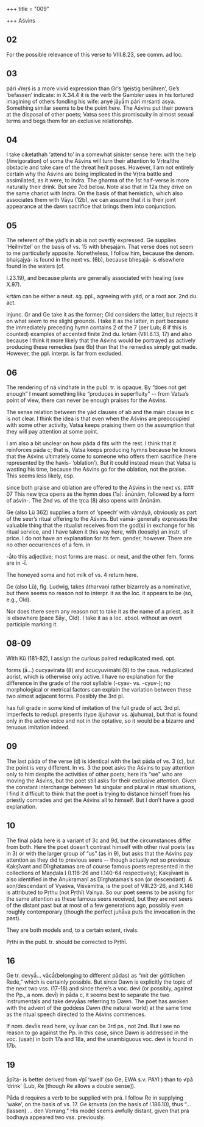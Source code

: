 +++
title = "009"

+++
Aśvins


## 02
For the possible relevance of this verse to VIII.8.23, see comm. ad loc. 
## 03
pári √mṛś is a more vivid expression than Gr’s ‘geistig berühren’, Ge’s ‘befassen’ indicate: in X.34.4 it is the verb the Gambler uses in his tortured imagining of others fondling his wife: anyé jāyā́m pári mṛśanti asya. Something similar seems to be the point here. The Aśvins put their powers at the disposal of other poets; Vatsa sees this promiscuity in almost sexual terms and begs them for an exclusive relationship.


## 04
I take cíketathaḥ ‘attend to’ in a somewhat sinister sense here: with the help (/invigoration) of soma the Aśvins will turn their attention to Vṛtra/the obstacle and take care of the threat he/it poses. However, I am not entirely certain why the Aśvins are being implicated in the Vṛtra battle and assimilated, as it were, to Indra. The gharma of the 1st half-verse is more naturally their drink. But see 7cd below. Note also that in 12a they drive on the same chariot with Indra. On the basis of that hemistich, which also associates them with Vāyu (12b), we can assume that it is their joint appearance at the dawn sacrifice that brings them into conjunction.


## 05
The referent of the yád’s in ab is not overtly expressed. Ge supplies ‘Heilmittel’ on the basis of vs. 15 with bheṣajám. That verse does not seem to me particularly apposite. Nonetheless, I follow him, because the denom. bhaiṣajyá- is found in the next vs. (6b), because bheṣajá- is elsewhere found in the waters (cf.

I.23.19), and because plants are generally associated with healing (see X.97).

kṛtám can be either a neut. sg. ppl., agreeing with yád, or a root aor. 2nd du. act.

injunc. Gr and Ge take it as the former; Old considers the latter, but rejects it on what seem to me slight grounds. I take it as the latter, in part because the immediately preceding hymn contains 2 of the 7 (per Lub; 8 if this is counted) examples of accented finite 2nd du. kṛtám (VIII.8.13, 17) and also because I think it more likely that the Aśvins would be portrayed as actively producing these remedies (see 6b) than that the remedies simply got made. However, the ppl. interpr. is far from excluded.


## 06
The rendering of ná vindhate in the publ. tr. is opaque. By “does not get enough” I meant something like “produces in superfluity” -- from Vatsa’s point of view, there can never be enough praises for the Aśvins.

The sense relation between the yád clauses of ab and the main clause in c is not clear. I think the idea is that even when the Aśvins are preoccupied with some other activity, Vatsa keeps praising them on the assumption that they will pay attention at some point.

I am also a bit unclear on how pāda d fits with the rest. I think that it reinforces pāda c; that is, Vatsa keeps producing hymns because he knows that the Aśvins ultimately come to someone who offers them sacrifice (here represented by the havís- ‘oblation’). But it could instead mean that Vatsa is wasting his time, because the Aśvins go for the oblation, not the praise. This seems less likely, esp.

since both praise and oblation are offered to the Aśvins in the next vs. ### 07
This new tṛca opens as the hymn does (1a): ā́nūnám, followed by a form of aśvín-. The 2nd vs. of the tṛca (8) also opens with ā́nūnám.

Ge (also Lü 362) supplies a form of ‘speech’ with vāmáyā, obviously as part of the seer’s ritual offering to the Aśvins. But vāmá- generally expresses the valuable thing that the ritualist receives from the god(s) in exchange for his ritual service, and I have taken it this way here, with (loosely) an instr. of price. I do not have an explanation for its fem. gender, however. There are no other occurrences of a fem. in

-ā́to this adjective; most forms are masc. or neut, and the other fem. forms are in -ī́.

The honeyed soma and hot milk of vs. 4 return here.

Ge (also Lü), flg. Ludwig, takes átharvaṇi rather bizarrely as a nominative, but there seems no reason not to interpr. it as the loc. it appears to be (so, e.g., Old).

Nor does there seem any reason not to take it as the name of a priest, as it is elsewhere (pace Sāy., Old). I take it as a loc. absol. without an overt participle marking it.

## 08-09
With Kü (181-82), I assign the curious paired reduplicated med. opt.

forms (ā́…) cucyavīrata (8) and ācucyuvīmáhi (9) to the caus. reduplicated aorist, which is otherwise only active. I have no explanation for the difference in the grade of the root syllable (-cyav- vs. -cyuv-); no morphological or metrical factors can explain the variation between these two almost adjacent forms. Possibly the 3rd pl.

has full grade in some kind of imitation of the full grade of act. 3rd pl. imperfects to redupl. presents (type ájuhavur vs. ájuhuma), but that is found only in the active voice and not in the optative, so it would be a bizarre and tenuous imitation indeed.


## 09
The last pāda of the verse (d) is identical with the last pāda of vs. 3 (c), but the point is very different. In vs. 3 the poet asks the Aśvins to pay attention only to him despite the activities of other poets; here it’s “we” who are moving the Aśvins, but the poet still asks for their exclusive attention. Given the constant interchange between 1st singular and plural in ritual situations, I find it difficult to think that the poet is trying to distance himself from his priestly comrades and get the Aśvins all to himself. But I don’t have a good explanation.


## 10
The final pāda here is a variant of 3c and 9d, but the circumstances differ from both. Here the poet doesn’t contrast himself with other rival poets (as in 3) or with the larger group of “us” (as in 9), but asks that the Aśvins pay attention as they did to previous seers -- though actually not so previous: Kakṣīvant and Dīrghatamas are of course famous poets represented in the collections of Maṇḍala I (I.116-26 and I.140-64 respectively); Kakṣīvant is also identified in the Anukramaṇī as Dīrghatamas’s son (or descendant). A son/descendant of Vyaśva, Viśvāmitra, is the poet of VIII.23-26, and X.148 is attributed to Pṛthu (not Pṛthī) Vainya. So our poet seems to be asking for the same attention as these famous seers received, but they are not seers of the distant past but at most of a few generations ago, possibly even roughly contemporary (though the perfect juhā́va puts the invocation in the past).

They are both models and, to a certain extent, rivals.

Pṛthi in the publ. tr. should be corrected to Pṛthī.


## 16
Ge tr. devyā́… vācā́(belonging to different pādas) as “mit der göttlichen Rede,” which is certainly possible. But since Dawn is explicitly the topic of the next two vss. (17-18) and since there’s a voc. devi (or possibly, against the Pp., a nom. devī́) in pāda c, it seems best to separate the two instrumentals and take devyā́as referring to Dawn. The poet has awoken with the advent of the goddess Dawn (the natural world) at the same time as the ritual speech directed to the Aśvins commences.

If nom. devī́is read here, vy ā̀var can be 3rd ps., not 2nd. But I see no reason to go against the Pp. in this case, since Dawn is addressed in the voc. (uṣaḥ) in both 17a and 18a, and the unambiguous voc. devi is found in 17b.


## 19
ā́pīta- is better derived from √pī ‘swell’ (so Ge, EWA s.v. PAYI ) than to √pā ‘drink’ (Lub, Re [though Re allows a double sense]).

Pāda d requires a verb to be supplied with prá. I follow Re in supplying ‘wake’, on the basis of vs. 17. Ge kṛnvata (on the basis of I.186.10), thus “… (lassen) … den Vorrang.” His model seems awfully distant, given that prá bodhaya appeared two vss. previously.
